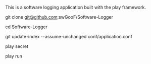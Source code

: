 This is a software logging application built with
the play framework.

git clone git@github.com:swGooF/Software-Logger

cd Software-Logger

git update-index --assume-unchanged conf/application.conf

play secret

play run
